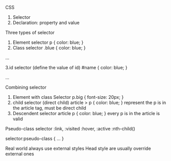 CSS
1. Selector
2. Declaration: property and value

Three types of selector
1. Element selector
p {
  color: blue;
}
2. Class selector
.blue {
  color: blue;
}
<p class="blue">...</p>
3.id selector (define the value of id)
#name {
  color: blue;
}
<p id = "name">...</p>

Combining selector
1. Element with class Selector
p.big {
  font-size: 20px;
}
2. child selector (direct child)
article > p {
  color: blue;
}
represent the p is in the article tag, must be direct child
3. Descendent selector
article p {
  color: blue;
}
every p is in the article is valid

Pseudo-class selector
:link, :visited
:hover, :active
:nth-child()

selector:pseudo-class {
  ...
}

Real world always use external styles
Head style are usually override external ones
